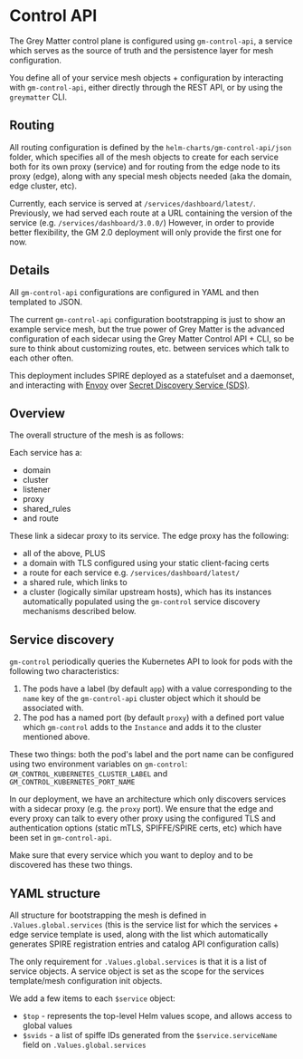 # Control API

The Grey Matter control plane is configured using `gm-control-api`, a service which serves as the source of truth and the persistence layer for mesh configuration.

You define all of your service mesh objects + configuration by interacting with `gm-control-api`, either directly through the REST API, or by using the `greymatter` CLI.

## Routing

All routing configuration is defined by the `helm-charts/gm-control-api/json` folder, which specifies all of the mesh objects to create for each service both for its own proxy (service) and for routing from the edge node to its proxy (edge), along with any special mesh objects needed (aka the domain, edge cluster, etc).

Currently, each service is served at `/services/dashboard/latest/`. Previously, we had served each route at a URL containing the version of the service (e.g. `/services/dashboard/3.0.0/`) However, in order to provide better flexibility, the GM 2.0 deployment will only provide the first one for now.

## Details

All `gm-control-api` configurations are configured in YAML and then templated to JSON.

The current `gm-control-api` configuration bootstrapping is just to show an example service mesh, but the true power of Grey Matter is the advanced configuration of each sidecar using the Grey Matter Control API + CLI, so be sure to think about customizing routes, etc. between services which talk to each other often.

This deployment includes SPIRE deployed as a statefulset and a daemonset, and interacting with [Envoy](https://www.envoyproxy.io/) over [Secret Discovery Service (SDS)](https://www.envoyproxy.io/docs/envoy/latest/configuration/security/secret#secret-discovery-service-sds).

## Overview

The overall structure of the mesh is as follows:

Each service has a:

- domain
- cluster
- listener
- proxy
- shared_rules
- and route

These link a sidecar proxy to its service. The edge proxy has the following:

- all of the above, PLUS
- a domain with TLS configured using your static client-facing certs
- a route for each service e.g. `/services/dashboard/latest/`
- a shared rule, which links to
- a cluster (logically similar upstream hosts), which has its instances automatically populated using the `gm-control` service discovery mechanisms described below.

## Service discovery

 `gm-control` periodically queries the Kubernetes API to look for pods with the following two characteristics:

1. The pods have a label (by default `app`) with a value corresponding to the `name` key of the `gm-control-api` cluster object which it should be associated with.
2. The pod has a named port (by default `proxy`) with a defined port value which `gm-control` adds to the `Instance` and adds it to the cluster mentioned above.

These two things: both the pod's label and the port name can be configured using two environment variables on  `gm-control`: `GM_CONTROL_KUBERNETES_CLUSTER_LABEL` and `GM_CONTROL_KUBERNETES_PORT_NAME`

In our deployment, we have an architecture which only discovers services with a sidecar proxy (e.g. the `proxy` port). We ensure that the edge and every proxy can talk to every other proxy using the configured TLS and authentication options (static mTLS, SPIFFE/SPIRE certs, etc) which have been set in `gm-control-api`.

Make sure that every service which you want to deploy and to be discovered has these two things.

## YAML structure

All structure for bootstrapping the mesh is defined in `.Values.global.services` (this is the service list for which the services + edge service template is used, along with the list which automatically generates SPIRE registration entries and catalog API configuration calls)

The only requirement for `.Values.global.services` is that it is a list of service objects. A service object is set as the scope for the services template/mesh configuration init objects.

We add a few items to each `$service` object:

- `$top` - represents the top-level Helm values scope, and allows access to global values
- `$svids` - a list of spiffe IDs generated from the `$service.serviceName` field on `.Values.global.services`
